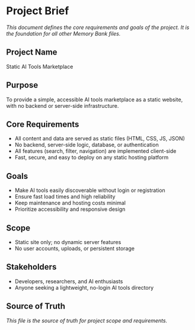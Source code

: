 # Project Brief

_This document defines the core requirements and goals of the project. It is the foundation for all other Memory Bank files._

## Project Name

Static AI Tools Marketplace

## Purpose

To provide a simple, accessible AI tools marketplace as a static website, with no backend or server-side infrastructure.

## Core Requirements

- All content and data are served as static files (HTML, CSS, JS, JSON)
- No backend, server-side logic, database, or authentication
- All features (search, filter, navigation) are implemented client-side
- Fast, secure, and easy to deploy on any static hosting platform

## Goals

- Make AI tools easily discoverable without login or registration
- Ensure fast load times and high reliability
- Keep maintenance and hosting costs minimal
- Prioritize accessibility and responsive design

## Scope

- Static site only; no dynamic server features
- No user accounts, uploads, or persistent storage

## Stakeholders

- Developers, researchers, and AI enthusiasts
- Anyone seeking a lightweight, no-login AI tools directory

## Source of Truth

_This file is the source of truth for project scope and requirements._
